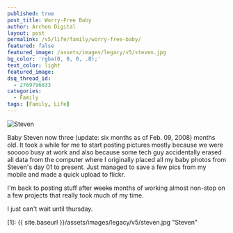 ```yaml
---
published: true
post_title: Worry-Free Baby
author: Archon Digital
layout: post
permalink: /v5/life/family/worry-free-baby/
featured: false
featured_image: /assets/images/legacy/v5/steven.jpg
bg_color: 'rgba(0, 0, 0, .8);'
text_color: light
featured_image: 
dsq_thread_id:
  - 2769796833
categories:
  - Family
tags: [Family, Life]
---
```


![Steven](1)

Baby Steven now three (update: six months as of Feb. 09, 2008) months old. It took a while for me to start posting pictures mostly because we were sooooo busy at work and also because some tech guy accidentally erased all data from the computer where I originally placed all my baby photos from Steven's day 01 to present. Just managed to save a few pics from my mobile and made a quick upload to flickr.
</p>

I'm back to posting stuff after <del datetime="2007-11-09T15:32:53+00:00">weeks</del> months of working almost non-stop on a few projects that really took much of my time.

I just can't wait until thursday.

[1]: {{ site.baseurl }}/assets/images/legacy/v5/steven.jpg "Steven"